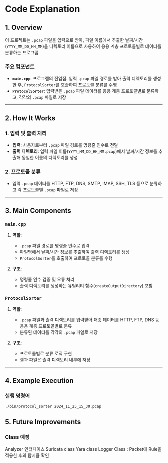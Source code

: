 # Code Explanation

## 1. Overview

이 프로젝트는 `.pcap` 파일을 입력으로 받아, 파일 이름에서 추출한 날짜/시간(`YYYY_MM_DD_HH_MM`)을 디렉토리 이름으로 사용하여 응용 계층 프로토콜별로 데이터를 분류하는 프로그램

### 주요 컴포넌트
- **`main.cpp`**: 프로그램의 진입점. 입력 `.pcap` 파일 경로를 받아 출력 디렉토리를 생성한 후, `ProtocolSorter`를 호출하여 프로토콜 분류를 수행
- **`ProtocolSorter`**: 입력받은 `.pcap` 파일 데이터를 응용 계층 프로토콜별로 분류하고, 각각의 `.pcap` 파일로 저장

---

## 2. How It Works

### 1. 입력 및 출력 처리
- **입력**: 사용자로부터 `.pcap` 파일 경로를 명령줄 인수로 전달
- **출력 디렉토리**: 입력 파일 이름(`YYYY_MM_DD_HH_MM.pcap`)에서 날짜/시간 정보를 추출해 동일한 이름의 디렉토리를 생성

### 2. 프로토콜 분류
- 입력 `.pcap` 데이터를 HTTP, FTP, DNS, SMTP, IMAP, SSH, TLS 등으로 분류하고 각 프로토콜별 `.pcap` 파일로 저장

---

## 3. Main Components

### `main.cpp`
1. **역할**:
   - `.pcap` 파일 경로를 명령줄 인수로 입력
   - 파일명에서 날짜/시간 정보를 추출하여 출력 디렉토리를 생성
   - `ProtocolSorter`를 호출하여 프로토콜 분류를 수행

2. **구조**:
   - 명령줄 인수 검증 및 오류 처리
   - 출력 디렉토리를 생성하는 유틸리티 함수(`createOutputDirectory`) 포함

### `ProtocolSorter`
1. **역할**:
   - `.pcap` 파일과 출력 디렉토리를 입력받아 패킷 데이터를 HTTP, FTP, DNS 등 응용 계층 프로토콜별로 분류
   - 분류된 데이터를 각각의 `.pcap` 파일로 저장

2. **구조**:
   - 프로토콜별로 분류 로직 구현
   - 결과 파일은 출력 디렉토리 내부에 저장

---

## 4. Example Execution

### 실행 명령어
```bash
./bin/protocol_sorter 2024_11_25_15_30.pcap
```

## 5. Future Improvements
### Class 예정
Analyzer 인터페이스
Suricata class
Yara class
Logger Class : Packet에 Rule을 적용한 후의 탐지율 확인
